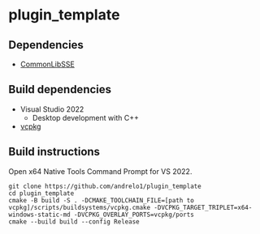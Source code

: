 # plugin_template
## Dependencies
- [CommonLibSSE](https://github.com/Ryan-rsm-McKenzie/CommonLibSSE)
## Build dependencies
- Visual Studio 2022
  - Desktop development with C++
- [vcpkg](https://github.com/microsoft/vcpkg)
## Build instructions
Open x64 Native Tools Command Prompt for VS 2022.
```
git clone https://github.com/andrelo1/plugin_template
cd plugin_template
cmake -B build -S . -DCMAKE_TOOLCHAIN_FILE=[path to vcpkg]/scripts/buildsystems/vcpkg.cmake -DVCPKG_TARGET_TRIPLET=x64-windows-static-md -DVCPKG_OVERLAY_PORTS=vcpkg/ports
cmake --build build --config Release
```
